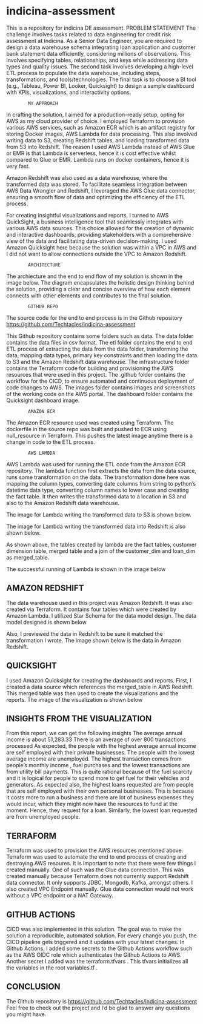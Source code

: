 # indicina-assessment
This is a repository for indicina DE assessment.
			PROBLEM STATEMENT
The challenge involves tasks related to data engineering for credit risk assessment at Indicina. As a Senior Data Engineer, you are required to design a data warehouse schema integrating loan application and customer bank statement data efficiently, considering millions of observations. This involves specifying tables, relationships, and keys while addressing data types and quality issues. The second task involves developing a high-level ETL process to populate the data warehouse, including steps, transformations, and tools/technologies. The final task is to choose a BI tool (e.g., Tableau, Power BI, Looker, Quicksight) to design a sample dashboard with KPIs, visualizations, and interactivity options. 

			
			MY APPROACH
In crafting the solution, I aimed for a production-ready setup, opting for AWS as my cloud provider of choice. I employed Terraform to provision various AWS services, such as Amazon ECR which is an artifact registry for storing Docker images, AWS Lambda for data processing. This also involved writing data to S3, creating Redshift tables, and loading transformed data from S3 into Redshift. The reason I used AWS Lambda instead of AWS Glue or EMR is that Lambda is serverless, hence it is cost effective whilst compared to Glue or EMR. Lambda runs on docker containers, hence it is very fast. 

Amazon Redshift was also used as a data warehouse, where the transformed data was stored. To facilitate seamless integration between AWS Data Wrangler and Redshift, I leveraged the AWS Glue data connector, ensuring a smooth flow of data and optimizing the efficiency of the ETL process.

For creating insightful visualizations and reports, I turned to AWS QuickSight, a business intelligence tool that seamlessly integrates with various AWS data sources. This choice allowed for the creation of dynamic and interactive dashboards, providing stakeholders with a comprehensive view of the data and facilitating data-driven decision-making. I used Amazon Quicksight here because the solution was within a VPC in AWS and I did not want to allow connections outside the VPC to  Amazon Redshift. 

			ARCHITECTURE
The archiecture and the end to end flow of my solution is shown in the image below. The diagram encapsulates the holistic design thinking behind the solution, providing a clear and concise overview of how each element connects with other elements and contributes to the final solution.






			GITHUB REPO
The source code for the end to end process is in the Github repository
https://github.com/Techtacles/indicina-assessment

This Github repository contains some folders such as data. The data folder contains the data files in csv format. The etl folder contains the end to end ETL process of extracting the data from the data folder, transforming the data, mapping data types, primary key constraints and then loading the data to S3 and the Amazon Redshift data warehouse. The infrastructure folder contains the Terraform code for building and provisioning the AWS resources that were used in this project. The .github folder contains the workflow for the CICD, to ensure automated and continuous deployment of code changes to AWS. The images folder contains images and screenshots of the working code on the AWS portal. The dashboard folder contains the Quicksight dashboard image. 

			AMAZON ECR
The Amazon ECR resource used was created using Terraform. The dockerfile in the source repo was built and pushed to ECR using null_resource in Terraform. This pushes the latest image anytime there is a change in code to the ETL process. 

			AWS LAMBDA
AWS Lambda was used for running the ETL code from the Amazon ECR repository. The lambda function first extracts the data from the data source, runs some transformation on the data. The transformation done here was mapping the column types, converting date columns from string to python’s datetime data type, converting column names to lower case and creating the fact table. It then writes the transformed data to a location in S3 and also to the Amazon Redshift data warehouse.

The image for Lambda writing the transformed data to S3 is shown below.

The image for Lambda writing the transformed data into Redshift is also shown below.

As shown above, the tables created by lambda are the fact tables, customer dimension table, merged table and a join of the customer_dim and loan_dim as merged_table.

The successful running of Lambda is shown in  the image below


## AMAZON REDSHIFT
The data warehouse used in this project was Amazon Redshift. It was also created via Terraform. It contains four tables which were created by Amazon Lambda. I utilized Star Schema for the data model design. The data model designed is shown below

Also, I previewed the data in Redshift to be sure it matched the transformation I wrote. 
The image shown below is the data in Amazon Redshift.


## QUICKSIGHT
I used Amazon Quicksight for creating the dashboards and reports. First, I created a data source which references the merged_table in AWS Redshift. This merged table was then used to create the visualizations and the reports.
The image of the visualization is shown below
<br>


## INSIGHTS FROM THE VISUALIZATION
From this report, we can get the following insights
The average annual income is about 51,283.33
There is an average of over 800 transactions processed
As expected, the people with the highest average annual income are self employed with their private businesses. The people with the lowest average income are unemployed.
The highest transaction comes from people’s monthly income , fuel purchases and the lowest transactions are from utility bill payments. This is quite rational because of the fuel scarcity and it is logical for people to spend more to get fuel for their vehicles and generators. 
As expected also, the highest loans requested are from people that are self employed with their own personal businesses. This is because it costs more to run a business and there are lot of business expenses they would incur, which they might now have the resources to fund at the moment. Hence, they request for a loan. Similarly, the lowest loan requested are from unemployed people. 

## TERRAFORM
Terraform was used to provision the AWS resources mentioned above. Terraform was used to automate the end to end process of creating and destroying AWS resoures. It is important to  note that there were few things I created manually. One of such was the Glue data connection. This was created manually because Terraform does not currently support Redshift data connector. It only supports JDBC, Mongodb, Kafka, amongst others. I also created VPC Endpoint manually. Glue data connection would not work without a VPC endpoint or a NAT Gateway. 


	
## GITHUB ACTIONS
CICD was also implemented in this solution. The goal was to make the solution a reproducible, automated solution. For every change you push, the CICD pipeline gets triggered and it updates with your latest changes. In Github Actions, I added some secrets to the Github Actions workflow such as the AWS OIDC role which authenticates the Github Actions to AWS. Another secret I added was the terraform.tfvars . This tfvars initializes all the variables in the root variables.tf .

## CONCLUSION
The Github repository is https://github.com/Techtacles/indicina-assessment
Feel free to check out the project and I’d be glad to answer any questions you might have.
